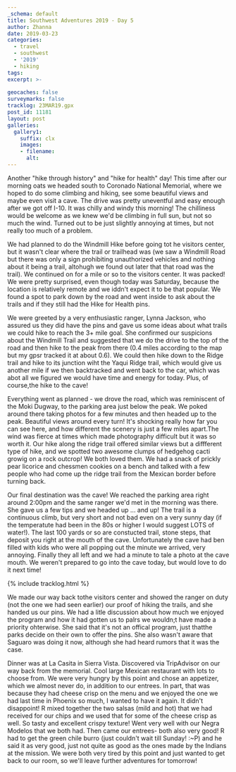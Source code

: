 ```yaml
---
_schema: default
title: Southwest Adventures 2019 - Day 5
author: Zhanna
date: 2019-03-23
categories: 
  - travel
  - southwest
  - '2019'
  - hiking
tags:
excerpt: >-
  
geocaches: false
surveymarks: false
tracklog: 23MAR19.gpx
post_id: 11181
layout: post  
galleries:
  gallery1:
    suffix: clx
    images:
    - filename: 
      alt:                                       
---
```


Another "hike through history" and "hike for health" day! This time after our morning oats we headed south to Coronado National Memorial, where we hoped to do some climbing and hiking, see some beautiful views and maybe even visit a cave. The drive was pretty uneventful and easy enough after we got off I-10. It was chilly and windy this morning! The chilliness would be welcome as we knew we'd be climbing in full sun, but not so much the wind. Turned out to be just slightly annoying at times, but not really too much of a problem.

We had planned to do the Windmill Hike before going tot he visitors center, but it wasn't clear where the trail or trailhead was (we saw a Windmill Road but there was only a sign prohibiting unauthorized vehicles and nothing about it being a trail, altohugh we found out later that that road was the trail). We continued on for a mile or so to the visitors center. It was packed! We were pretty surprised, even though today was Saturday, because the location is relatively remote and we iddn't expect it to be that popular. We found a spot to park down by the road and went inside to ask about the trails and if they still had the Hike for Health pins.

We were greeted by a very enthusiastic ranger, Lynna Jackson, who assured us they did have the pins and gave us some ideas about what trails we could hike to reach the 3+ mile goal. She confirmed our suspicions about the Windmill Trail and suggested that we do the drive to the top of the road and then hike to the peak from there (0.4 miles according to the map but my gpsr tracked it at about 0.6). We could then hike down to the Ridge trail and hike to its junction wiht the Yaqui Ridge trail, which would give us another mile if we then backtracked and went back to the car, which was abot all we figured we would have time and energy for today. Plus, of course,the hike to the cave!

Everything went as planned - we drove the road, which was reminiscent of the Moki Dugway, to the parking area just below the peak. We poked around there taking photos for a few minutes and then headed up to the peak. Beautiful views around every turn! It's shocking really how far you can see here, and how different the scenery is just a few miles apart.The wind was fierce at times which made photography difficult but it was so worth it. Our hike along the ridge trail offered similar views but a diffferent type of hike, and we spotted two awesome clumps of hedgehog cacti growig on a rock outcrop! We both loved them. We had a snack of prickly pear licorice and chessmen cookies on a bench and talked with a few people who had come up the ridge trail from the Mexican border before turning back.

Our final destination was the cave! We reached the parking area right around 2:00pm and the same ranger we'd met in the morning was there. She gave us a few tips and we headed up ... and up! The trail is a continuous climb, but very short and not bad even on a very sunny day (if the temperatute had been in the 80s or higher I would suggest LOTS of water!). The last 100 yards or so are constucted trail, stone steps, that deposit you right at the mouth of the cave. Unfortunately the cave had ben filled with kids who were all popping out the minute we arrived, very annoying. Finally they all left and we had a minute to tale  a photo at the cave mouth. We weren't prepared to go into the cave today, but would love to do it next time!

{% include tracklog.html %}

We made our way back tothe visitors center and showed the ranger on duty (not the one we had seen earlier) our proof of hiking the trails, and she handed us our pins. We had a litle discussion about how much we enjoyed the program and how it had gotten us to palrs we wouldn;t have made a priority ohterwise. She said that it's not an offical program, just thatthe parks decide on their own to offer the pins. She also wasn't aware that Saguaro was doing it now, although she had heard rumors that it was the case. 

Dinner was at La Casita in Sierra Vista. Discovered via TripAdvisor on our way back from the memorial. Cool large Mexican restaurant with lots to choose from. We were very hungry by this point and chose an appetizer, which we almost never do, in addition to our entrees. In part, that was because they had cheese crisp on the menu and we enjoyed the one we had last time in Phoenix so much, I wanted to have it again. It didn't disappoint! R mixed together the two salsas (mild and hot) that we had received for our chips and we used that for some of the cheese crisp as well. So tasty and excellent crispy texture! Went very well with our Negra Modelos that we both had. Then came our entrees- both also very good! R had to get the green chile burro (just couldn't wait till Sunday! :~P) and he said it as very good, just not quite as good as the ones made by the Indians at the mission. We were both very tired by this point and just wanted to get back to our room, so we'll leave further adventures for tomorrow!